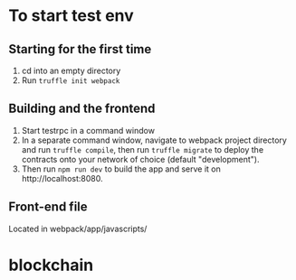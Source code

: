 # To start test env

## Starting for the first time
1. cd into an empty directory
2. Run `truffle init webpack`

## Building and the frontend
1. Start testrpc in a command window
2. In a separate command window, navigate to webpack project directory and run `truffle compile`, then run `truffle migrate` to deploy the contracts onto your network of choice (default "development").
3. Then run `npm run dev` to build the app and serve it on http://localhost:8080.

## Front-end file
Located in webpack/app/javascripts/

# blockchain